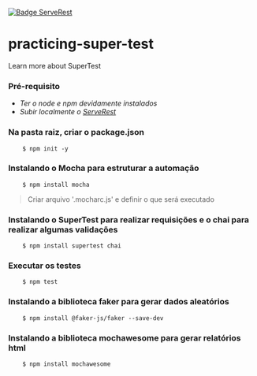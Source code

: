 [![Badge ServeRest](https://img.shields.io/badge/API-ServeRest-green)](https://github.com/ServeRest/ServeRest/)

# practicing-super-test
Learn more about SuperTest

### Pré-requisito

   - *Ter o node e npm devidamente instalados*
   - *Subir localmente o [ServeRest](https://github.com/ServeRest/ServeRest/)*

### Na pasta raiz, criar o package.json

```shell
	$ npm init -y
```

### Instalando o Mocha para estruturar a automação

```shell
	$ npm install mocha
```

> Criar arquivo '.mocharc.js' e definir o que será executado

### Instalando o SuperTest para realizar requisições e o chai para realizar algumas validações

```shell
	$ npm install supertest chai
```

### Executar os testes

```shell
	$ npm test
```

### Instalando a biblioteca faker para gerar dados aleatórios

```shell
	$ npm install @faker-js/faker --save-dev
```

### Instalando a biblioteca mochawesome para gerar relatórios html

```shell
	$ npm install mochawesome
```